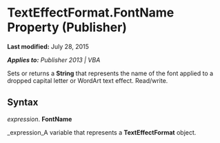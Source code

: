 
# TextEffectFormat.FontName Property (Publisher)

 **Last modified:** July 28, 2015

 _**Applies to:** Publisher 2013 | VBA_

Sets or returns a  **String** that represents the name of the font applied to a dropped capital letter or WordArt text effect. Read/write.


## Syntax

 _expression_. **FontName**

 _expression_A variable that represents a  **TextEffectFormat** object.

